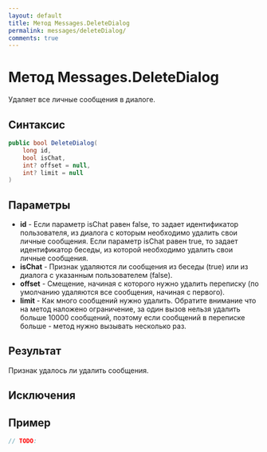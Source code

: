 ```yaml
---
layout: default
title: Метод Messages.DeleteDialog
permalink: messages/deleteDialog/
comments: true
---
```

# Метод Messages.DeleteDialog
Удаляет все личные сообщения в диалоге.

## Синтаксис
```csharp
public bool DeleteDialog(
	long id, 
	bool isChat, 
	int? offset = null, 
	int? limit = null
)
```

## Параметры
+ **id** - Если параметр isChat равен false, то задает идентификатор пользователя, из диалога с которым необходимо удалить свои личные сообщения. Если параметр isChat равен true, то задает идентификатор беседы, из которой необходимо удалить свои личные сообщения.
+ **isChat** - Признак удаляются ли сообщения из беседы (true) или из диалога с указанным пользователем (false).
+ **offset** - Смещение, начиная с которого нужно удалить переписку (по умолчанию удаляются все сообщения, начиная с первого).
+ **limit** - Как много сообщений нужно удалить. Обратите внимание что на метод наложено ограничение, за один вызов нельзя удалить больше 10000 сообщений, поэтому если сообщений в переписке больше - метод нужно вызывать несколько раз.

## Результат
Признак удалось ли удалить сообщения.

## Исключения

## Пример
```csharp
// TODO:
```